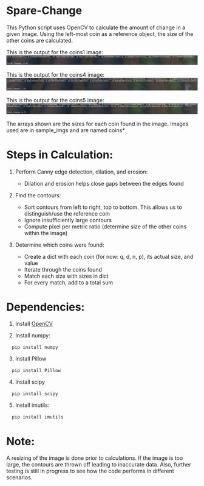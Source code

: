 # Spare-Change
This Python script uses OpenCV to calculate the amount of change in a given image. Using the left-most coin as a reference object, the size of the other coins are calculated.

This is the output for the coins1 image:
![Alt text](/sample_imgs/output1.png?raw=true "Script in Action")

This is the output for the coins4 image:
![Alt text](/sample_imgs/output2.png?raw=true "Script in Action")

This is the output for the coins5 image:
![Alt text](/sample_imgs/output3.png?raw=true "Script in Action")

The arrays shown are the sizes for each coin found in the image. Images used are in sample_imgs and are named coins*


# Steps in Calculation:
  1. Perform Canny edge detection, dilation, and erosion:
      * Dilation and erosion helps close gaps between the edges found
      
  2. Find the contours:
      * Sort contours from left to right, top to bottom. This allows us to distinguish/use the reference coin
      * Ignore insufficiently large contours
      * Compute pixel per metric ratio (determine size of the other coins within the image)
      
  3. Determine which coins were found:
      * Create a dict with each coin (for now: q, d, n, p), its actual size, and value
      * Iterate through the coins found
      * Match each size with sizes in dict
      * For every match, add to a total sum

# Dependencies:
  1. Install [OpenCV](http://www.pyimagesearch.com/2016/10/24/ubuntu-16-04-how-to-install-opencv/)
      
  2. Install numpy:
  
  ```
    pip install numpy
  ```  
  3. Install Pillow
  
  ```
    pip install Pillow
  ```
  4. Install scipy
  
  ```
    pip install scipy
  ```  
  5. Install imutils:
  
  ```
    pip install imutils
  ```
  
# Note:
A resizing of the image is done prior to calculations. If the image is too large, the contours are thrown off leading to  inaccurate data. Also, further testing is still in progress to see how the code performs in different scenarios.
